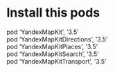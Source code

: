 # Install this pods

 pod ‘YandexMapKit’, ’3.5’ <br />
 pod ‘YandexMapKitDirections’, ’3.5’ <br />
 pod ‘YandexMapKitPlaces’, ’3.5’ <br />
 pod ‘YandexMapKitSearch’, ’3.5’ <br />
 pod ‘YandexMapKitTransport’, ’3.5’<br />
